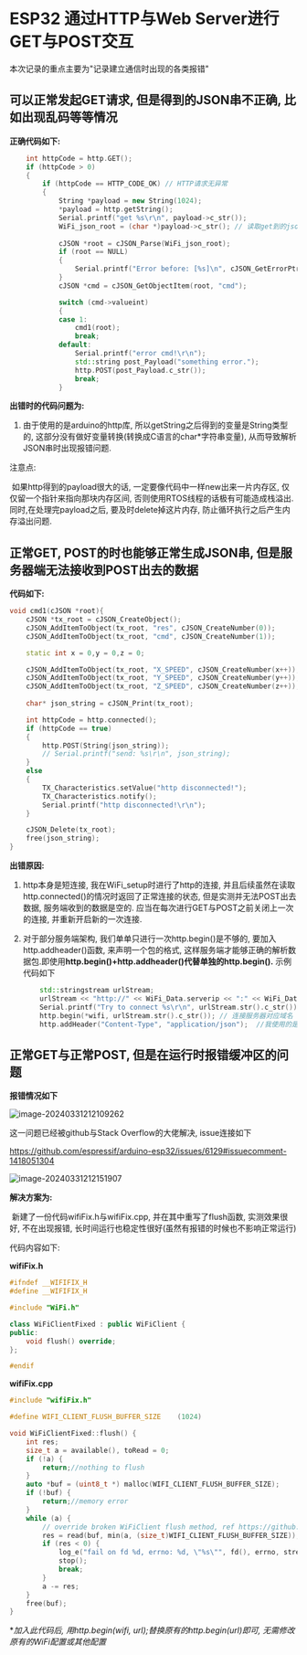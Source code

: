 # ESP32 通过HTTP与Web Server进行GET与POST交互

本次记录的重点主要为"记录建立通信时出现的各类报错"

## 可以正常发起GET请求, 但是得到的JSON串不正确, 比如出现乱码等等情况

**正确代码如下:**

``` C++
    int httpCode = http.GET();
    if (httpCode > 0)
    {
        if (httpCode == HTTP_CODE_OK) // HTTP请求无异常
        {
            String *payload = new String(1024);
            *payload = http.getString();
            Serial.printf("get %s\r\n", payload->c_str());
            WiFi_json_root = (char *)payload->c_str(); // 读取get到的json串
            
            cJSON *root = cJSON_Parse(WiFi_json_root);
            if (root == NULL)
            {
                Serial.printf("Error before: [%s]\n", cJSON_GetErrorPtr());
            }
            cJSON *cmd = cJSON_GetObjectItem(root, "cmd");

            switch (cmd->valueint)
            {
            case 1:
                cmd1(root);
                break;
            default:
                Serial.printf("error cmd!\r\n");
                std::string post_Payload("something error.");
                http.POST(post_Payload.c_str());
                break;
            }
```

**出错时的代码问题为:**

1. 由于使用的是arduino的http库, 所以getString之后得到的变量是String类型的, 这部分没有做好变量转换(转换成C语言的char*字符串变量), 从而导致解析JSON串时出现报错问题.

注意点:

​	如果http得到的payload很大的话, 一定要像代码中一样new出来一片内存区, 仅仅留一个指针来指向那块内存区间, 否则使用RTOS线程的话极有可能造成栈溢出.同时,在处理完payload之后, 要及时delete掉这片内存, 防止循环执行之后产生内存溢出问题.



## 正常GET, POST的时也能够正常生成JSON串, 但是服务器端无法接收到POST出去的数据

**代码如下:**

```C++
void cmd1(cJSON *root){
    cJSON *tx_root = cJSON_CreateObject();
    cJSON_AddItemToObject(tx_root, "res", cJSON_CreateNumber(0));
    cJSON_AddItemToObject(tx_root, "cmd", cJSON_CreateNumber(1));

    static int x = 0,y = 0,z = 0;

    cJSON_AddItemToObject(tx_root, "X_SPEED", cJSON_CreateNumber(x++));
    cJSON_AddItemToObject(tx_root, "Y_SPEED", cJSON_CreateNumber(y++));
    cJSON_AddItemToObject(tx_root, "Z_SPEED", cJSON_CreateNumber(z++));
    
    char* json_string = cJSON_Print(tx_root);

    int httpCode = http.connected();
    if (httpCode == true)
    {
        http.POST(String(json_string));
        // Serial.printf("send: %s\r\n", json_string);
    }
    else
    {
        TX_Characteristics.setValue("http disconnected!");
        TX_Characteristics.notify();
        Serial.printf("http disconnected!\r\n");
    }

    cJSON_Delete(tx_root);
    free(json_string);
}
```

**出错原因:**

1. http本身是短连接, 我在WiFi_setup时进行了http的连接, 并且后续虽然在读取http.connected()的情况时返回了正常连接的状态, 但是实测并无法POST出去数据, 服务端收到的数据是空的. 应当在每次进行GET与POST之前关闭上一次的连接, 并重新开启新的一次连接.

2. 对于部分服务端架构, 我们单单只进行一次http.begin()是不够的, 要加入http.addheader()函数, 来声明一个包的格式, 这样服务端才能够正确的解析数据包.即使用**http.begin()+http.addheader()**代替**单独的http.begin().** 示例代码如下

   ``` C++
       std::stringstream urlStream;
       urlStream << "http://" << WiFi_Data.serverip << ":" << WiFi_Data.serverport << "/cmd/connect";
       Serial.printf("Try to connect %s\r\n", urlStream.str().c_str());
       http.begin(*wifi, urlStream.str().c_str()); // 连接服务器对应域名
       http.addHeader("Content-Type", "application/json");	//我使用的是JSON格式的数据包, 这里就声明为JSON
   ```

   

## 正常GET与正常POST, 但是在运行时报错缓冲区的问题

**报错情况如下**

![image-20240331212109262](E:/Typora_note/photos/image-20240331212109262.png)

这一问题已经被github与Stack Overflow的大佬解决, issue连接如下

https://github.com/espressif/arduino-esp32/issues/6129#issuecomment-1418051304

![image-20240331212151907](E:/Typora_note/photos/image-20240331212151907.png)

**解决方案为:** 

​	新建了一份代码wifiFix.h与wifiFix.cpp, 并在其中重写了flush函数, 实测效果很好, 不在出现报错, 长时间运行也稳定性很好(虽然有报错的时候也不影响正常运行)



代码内容如下:

**wifiFix.h**

```c++
#ifndef __WIFIFIX_H
#define __WIFIFIX_H

#include "WiFi.h"

class WiFiClientFixed : public WiFiClient {
public:
	void flush() override;
};

#endif
```

**wifiFix.cpp**

``` c++
#include "wifiFix.h"

#define WIFI_CLIENT_FLUSH_BUFFER_SIZE    (1024)

void WiFiClientFixed::flush() {
	int res;
	size_t a = available(), toRead = 0;
	if (!a) {
		return;//nothing to flush
	}
	auto *buf = (uint8_t *) malloc(WIFI_CLIENT_FLUSH_BUFFER_SIZE);
	if (!buf) {
		return;//memory error
	}
	while (a) {
		// override broken WiFiClient flush method, ref https://github.com/espressif/arduino-esp32/issues/6129#issuecomment-1237417915
		res = read(buf, min(a, (size_t)WIFI_CLIENT_FLUSH_BUFFER_SIZE));
		if (res < 0) {
			log_e("fail on fd %d, errno: %d, \"%s\"", fd(), errno, strerror(errno));
			stop();
			break;
		}
		a -= res;
	}
	free(buf);
}
```

**加入此代码后, 用http.begin(*wifi, url);替换原有的http.begin(url)即可, 无需修改原有的WiFi配置或其他配置**

